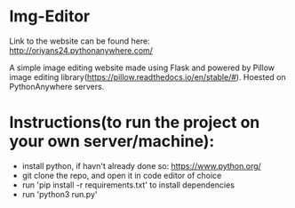 # Img-Editor
Link to the website can be found here: http://oriyans24.pythonanywhere.com/

A simple image editing website made using Flask and powered by Pillow image editing library(https://pillow.readthedocs.io/en/stable/#). Hoested on PythonAnywhere servers.

# Instructions(to run the project on your own server/machine): 
- install python, if havn't already done so: https://www.python.org/
- git clone the repo, and open it in code editor of choice
- run 'pip install -r requirements.txt' to install dependencies
- run 'python3 run.py'
